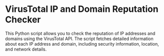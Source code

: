 # VirusTotal IP and Domain Reputation Checker
 This Python script allows you to check the reputation of IP addresses and domains using the VirusTotal API. The script fetches detailed information about each IP address and domain, including security information, location, and network details.
